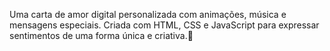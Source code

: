Uma carta de amor digital personalizada com animações, música e mensagens especiais. Criada com HTML, CSS e JavaScript para expressar sentimentos de uma forma única e criativa.💌
